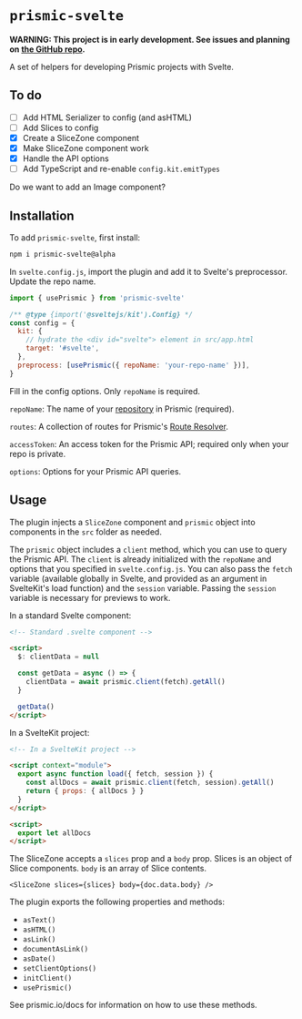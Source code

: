 # `prismic-svelte`

**WARNING: This project is in early development. See issues and planning on [the GitHub repo](https://github.com/samlfair/prismic-svelte).**

A set of helpers for developing Prismic projects with Svelte.

## To do

- [ ] Add HTML Serializer to config (and asHTML)
- [ ] Add Slices to config
- [x] Create a SliceZone component
- [x] Make SliceZone component work
- [x] Handle the API options
- [ ] Add TypeScript and re-enable `config.kit.emitTypes`

Do we want to add an Image component?

## Installation

To add `prismic-svelte`, first install:

```bash
npm i prismic-svelte@alpha
```

In `svelte.config.js`, import the plugin and add it to Svelte's preprocessor. Update the repo name.

```js
import { usePrismic } from 'prismic-svelte'

/** @type {import('@sveltejs/kit').Config} */
const config = {
  kit: {
    // hydrate the <div id="svelte"> element in src/app.html
    target: '#svelte',
  },
  preprocess: [usePrismic({ repoName: 'your-repo-name' })],
}
```

Fill in the config options. Only `repoName` is required.

`repoName`: The name of your [repository](https://prismic.io/docs/core-concepts/what-is-a-repo) in Prismic (required).

`routes`: A collection of routes for Prismic's [Route Resolver](https://prismic.io/docs/core-concepts/link-resolver-route-resolver).

`accessToken`: An access token for the Prismic API; required only when your repo is private.

`options`: Options for your Prismic API queries.

## Usage

The plugin injects a `SliceZone` component and `prismic` object into components in the `src` folder as needed.

The `prismic` object includes a `client` method, which you can use to query the Prismic API. The `client` is already initialized with the `repoName` and options that you specified in `svelte.config.js`. You can also pass the `fetch` variable (available globally in Svelte, and provided as an argument in SvelteKit's load function) and the `session` variable. Passing the `session` variable is necessary for previews to work.

In a standard Svelte component:

```html
<!-- Standard .svelte component -->

<script>
  $: clientData = null

  const getData = async () => {
    clientData = await prismic.client(fetch).getAll()
  }

  getData()
</script>
```

In a SvelteKit project:

```html
<!-- In a SvelteKit project -->

<script context="module">
  export async function load({ fetch, session }) {
    const allDocs = await prismic.client(fetch, session).getAll()
    return { props: { allDocs } }
  }
</script>

<script>
  export let allDocs
</script>
```

The SliceZone accepts a `slices` prop and a `body` prop. Slices is an object of Slice components. `body` is an array of Slice contents.

```svelte
<SliceZone slices={slices} body={doc.data.body} />
```

The plugin exports the following properties and methods:

- `asText()`
- `asHTML()`
- `asLink()`
- `documentAsLink()`
- `asDate()`
- `setClientOptions()`
- `initClient()`
- `usePrismic()`

See prismic.io/docs for information on how to use these methods.
